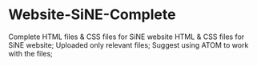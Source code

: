 # Website-SiNE-Complete
Complete HTML files &amp; CSS files for SiNE website
HTML & CSS files for SiNE website;
Uploaded only relevant files;
Suggest using ATOM to work with the files;
